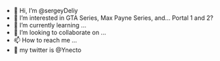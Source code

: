 - 👋 Hi, I’m @sergeyDeliy
- 👀 I’m interested in GTA Series, Max Payne Series, and... Portal 1 and 2?
- 🌱 I’m currently learning ...
- 💞️ I’m looking to collaborate on ...
- 📫 How to reach me ...
- 🦜 my twitter is @Ynecto
<!---
sergeyDeliy/sergeyDeliy is a ✨ special ✨ repository because its `README.md` (this file) appears on your GitHub profile.
You can click the Preview link to take a look at your changes.
--->
